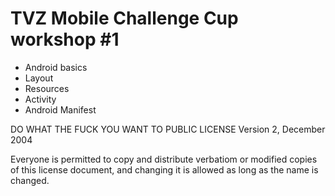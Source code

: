 # TVZ Mobile Challenge Cup workshop #1

* Android basics
* Layout
* Resources
* Activity
* Android Manifest

DO WHAT THE FUCK YOU WANT TO PUBLIC LICENSE Version 2, December 2004

Everyone is permitted to copy and distribute verbatiom or modified copies of this license document, and changing it is allowed as long as the name is changed.
